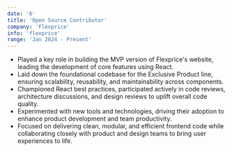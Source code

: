```yaml
---
date: '6'
title: 'Open Source Contributor'
company: 'Flexprice'
info: 'flexprice'
range: 'Jan 2024 - Present'
---
```


- Played a key role in building the MVP version of Flexprice's website, leading the development of core features using React.
- Laid down the foundational codebase for the Exclusive Product line, ensuring scalability, reusability, and maintainability across components.
- Championed React best practices, participated actively in code reviews, architecture discussions, and design reviews to uplift overall code quality.
- Experimented with new tools and technologies, driving their adoption to enhance product development and team productivity.
- Focused on delivering clean, modular, and efficient frontend code while collaborating closely with product and design teams to bring user experiences to life.
